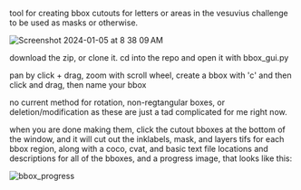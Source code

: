 tool for creating bbox cutouts for letters or areas in the vesuvius challenge to be used as masks or otherwise.

![Screenshot 2024-01-05 at 8 38 09 AM](https://github.com/bruniss/letter_label/assets/120566210/9ae42ef4-755f-49e4-9fce-ce86a9581db4)


download the zip, or clone it. cd into the repo and open it with bbox_gui.py

pan by click + drag,
zoom with scroll wheel,
create a bbox with 'c' and then click and drag, then name your bbox

no current method for rotation, non-regtangular boxes, or deletion/modification as these are just a tad complicated for me right now.

when you are done making them, click the cutout bboxes at the bottom of the window, and it will cut out the inklabels, mask, and layers tifs for each bbox region, along with a coco, cvat, and basic text file locations and descriptions for all of the bboxes, and a progress image, that looks like this:

![bbox_progress](https://github.com/bruniss/letter_label/assets/120566210/d0447c6b-36cb-4420-82e7-e86050dc96b1)
